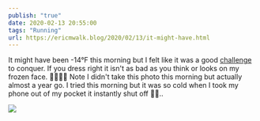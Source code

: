 ```yaml
---
publish: "true"
date: 2020-02-13 20:55:00
tags: "Running"
url: https://ericmwalk.blog/2020/02/13/it-might-have.html
---
```


It might have been -14°F this morning but I felt like it was a good [challenge](https://www.strava.com/activities/3096146607) to conquer. If you dress right it isn't as bad as you think or looks on my frozen face. 🥶😁🏃‍♂️ Note I didn't take this photo this morning but actually almost a year go. I tried this morning but it was so cold when I took my phone out of my pocket it instantly shut off 🤷‍♂️..

![](https://ericmwalk.blog/uploads/2022/8af7cdd2e0.jpg)